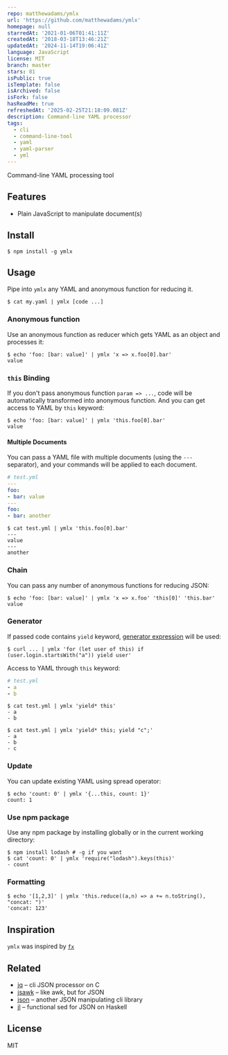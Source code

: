 ```yaml
---
repo: matthewadams/ymlx
url: 'https://github.com/matthewadams/ymlx'
homepage: null
starredAt: '2021-01-06T01:41:11Z'
createdAt: '2018-03-18T13:46:21Z'
updatedAt: '2024-11-14T19:06:41Z'
language: JavaScript
license: MIT
branch: master
stars: 81
isPublic: true
isTemplate: false
isArchived: false
isFork: false
hasReadMe: true
refreshedAt: '2025-02-25T21:18:09.081Z'
description: Command-line YAML processor
tags:
  - cli
  - command-line-tool
  - yaml
  - yaml-parser
  - yml
---
```


Command-line YAML processing tool

## Features

* Plain JavaScript to manipulate document(s)

## Install

```
$ npm install -g ymlx
```

## Usage

Pipe into `ymlx` any YAML and anonymous function for reducing it.

```
$ cat my.yaml | ymlx [code ...]
```

### Anonymous function

Use an anonymous function as reducer which gets YAML as an object and processes it:
```
$ echo 'foo: [bar: value]' | ymlx 'x => x.foo[0].bar'
value
```

### `this` Binding

If you don't pass anonymous function `param => ...`, code will be automatically transformed into anonymous function.
And you can get access to YAML by `this` keyword:
```
$ echo 'foo: [bar: value]' | ymlx 'this.foo[0].bar'
value
```

#### Multiple Documents

You can pass a YAML file with multiple documents (using the `---` separator), and your commands will be applied to each document.

```yaml
# test.yml
---
foo:
- bar: value
---
foo:
- bar: another
```

```
$ cat test.yml | ymlx 'this.foo[0].bar'
---
value
---
another
```

### Chain

You can pass any number of anonymous functions for reducing JSON:
```
$ echo 'foo: [bar: value]' | ymlx 'x => x.foo' 'this[0]' 'this.bar'
value
```

### Generator

If passed code contains `yield` keyword, [generator expression](https://github.com/sebmarkbage/ecmascript-generator-expression)
will be used:
```
$ curl ... | ymlx 'for (let user of this) if (user.login.startsWith("a")) yield user'
```

Access to YAML through `this` keyword:
```yaml
# test.yml
- a
- b
```

```
$ cat test.yml | ymlx 'yield* this'
- a
- b
```

```
$ cat test.yml | ymlx 'yield* this; yield "c";'
- a
- b
- c
```

### Update

You can update existing YAML using spread operator:

```
$ echo 'count: 0' | ymlx '{...this, count: 1}'
count: 1
```

### Use npm package

Use any npm package by installing globally or in the current working directory:
```
$ npm install lodash # -g if you want
$ cat 'count: 0' | ymlx 'require("lodash").keys(this)'
- count
```

### Formatting
```
$ echo '[1,2,3]' | ymlx 'this.reduce((a,n) => a += n.toString(), "concat: ")'
'concat: 123'
```

## Inspiration

`ymlx` was inspired by [`fx`](https://github.com/antonmedv/fx)

## Related

* [jq](https://github.com/stedolan/jq) – cli JSON processor on C
* [jsawk](https://github.com/micha/jsawk) – like awk, but for JSON
* [json](https://github.com/trentm/json) – another JSON manipulating cli library
* [jl](https://github.com/chrisdone/jl) – functional sed for JSON on Haskell

## License

MIT
